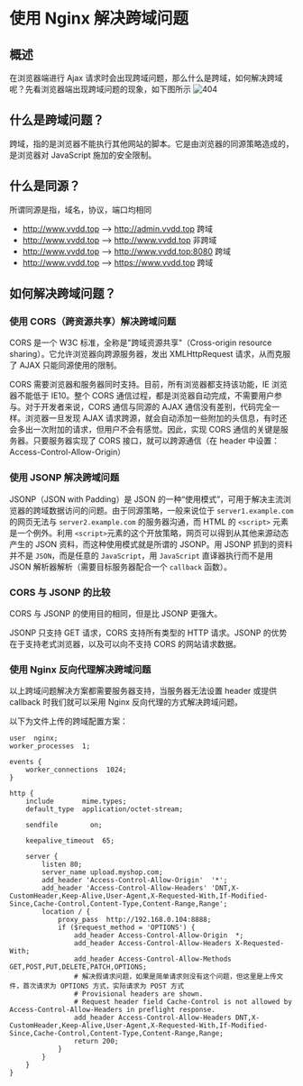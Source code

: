 # 使用 Nginx 解决跨域问题
## 概述
在浏览器端进行 Ajax 请求时会出现跨域问题，那么什么是跨域，如何解决跨域呢？先看浏览器端出现跨域问题的现象，如下图所示
![404](https://raw.githubusercontent.com/lll124/document/master/static/zh/nginx/05-001.png)
## 什么是跨域问题？
跨域，指的是浏览器不能执行其他网站的脚本。它是由浏览器的同源策略造成的，是浏览器对 JavaScript 施加的安全限制。

## 什么是同源？
所谓同源是指，域名，协议，端口均相同

- http://www.vvdd.top --> http://admin.vvdd.top 跨域
- http://www.vvdd.top --> http://www.vvdd.top 非跨域
- http://www.vvdd.top --> http://www.vvdd.top:8080 跨域
- http://www.vvdd.top --> https://www.vvdd.top 跨域

## 如何解决跨域问题？
### 使用 CORS（跨资源共享）解决跨域问题
CORS 是一个 W3C 标准，全称是"跨域资源共享"（Cross-origin resource sharing）。它允许浏览器向跨源服务器，发出 XMLHttpRequest 请求，从而克服了 AJAX 只能同源使用的限制。

CORS 需要浏览器和服务器同时支持。目前，所有浏览器都支持该功能，IE 浏览器不能低于 IE10。整个 CORS 通信过程，都是浏览器自动完成，不需要用户参与。对于开发者来说，CORS 通信与同源的 AJAX 通信没有差别，代码完全一样。浏览器一旦发现 AJAX 请求跨源，就会自动添加一些附加的头信息，有时还会多出一次附加的请求，但用户不会有感觉。因此，实现 CORS 通信的关键是服务器。只要服务器实现了 CORS 接口，就可以跨源通信（在 header 中设置：Access-Control-Allow-Origin）

### 使用 JSONP 解决跨域问题
JSONP（JSON with Padding）是 JSON 的一种“使用模式”，可用于解决主流浏览器的跨域数据访问的问题。由于同源策略，一般来说位于 `server1.example.com` 的网页无法与 `server2.example.com` 的服务器沟通，而 HTML 的 `<script>` 元素是一个例外。利用 `<script>`元素的这个开放策略，网页可以得到从其他来源动态产生的 JSON 资料，而这种使用模式就是所谓的 JSONP。用 JSONP 抓到的资料并不是 `JSON`，而是任意的 `JavaScript`，用 `JavaScript` 直译器执行而不是用 JSON 解析器解析（需要目标服务器配合一个 `callback` 函数）。


### CORS 与 JSONP 的比较
CORS 与 JSONP 的使用目的相同，但是比 JSONP 更强大。

JSONP 只支持 GET 请求，CORS 支持所有类型的 HTTP 请求。JSONP 的优势在于支持老式浏览器，以及可以向不支持 CORS 的网站请求数据。

### 使用 Nginx 反向代理解决跨域问题
以上跨域问题解决方案都需要服务器支持，当服务器无法设置 header 或提供 callback 时我们就可以采用 Nginx 反向代理的方式解决跨域问题。

以下为文件上传的跨域配置方案：
```
user  nginx;
worker_processes  1;

events {
    worker_connections  1024;
}

http {
    include       mime.types;
    default_type  application/octet-stream;

    sendfile        on;

    keepalive_timeout  65;

    server {
        listen 80;
        server_name upload.myshop.com;
        add_header 'Access-Control-Allow-Origin'  '*';
        add_header 'Access-Control-Allow-Headers' 'DNT,X-CustomHeader,Keep-Alive,User-Agent,X-Requested-With,If-Modified-Since,Cache-Control,Content-Type,Content-Range,Range';
        location / {
            proxy_pass  http://192.168.0.104:8888;
            if ($request_method = 'OPTIONS') {
                add_header Access-Control-Allow-Origin  *;
                add_header Access-Control-Allow-Headers X-Requested-With;
                add_header Access-Control-Allow-Methods GET,POST,PUT,DELETE,PATCH,OPTIONS;
                # 解决假请求问题，如果是简单请求则没有这个问题，但这里是上传文件，首次请求为 OPTIONS 方式，实际请求为 POST 方式
                # Provisional headers are shown.
                # Request header field Cache-Control is not allowed by Access-Control-Allow-Headers in preflight response.
                add_header Access-Control-Allow-Headers DNT,X-CustomHeader,Keep-Alive,User-Agent,X-Requested-With,If-Modified-Since,Cache-Control,Content-Type,Content-Range,Range;
                return 200;
            }
        }
    }
}
```

